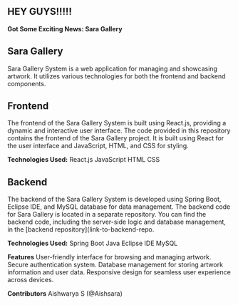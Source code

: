 ## HEY GUYS!!!!!
 
 **Got Some Exciting News: Sara Gallery**
## Sara Gallery 
Sara Gallery System is a web application for managing and showcasing artwork. It utilizes various technologies for both the frontend and backend components.

## Frontend
The frontend of the Sara Gallery System is built using React.js, providing a dynamic and interactive user interface.
The code provided in this repository contains the frontend of the Sara Gallery project.
It is built using React for the user interface and JavaScript, HTML, and CSS for styling.

**Technologies Used:**
React.js
JavaScript
HTML
CSS
## Backend
The backend of the Sara Gallery System is developed using Spring Boot, Eclipse IDE, and MySQL database for data management.
The backend code for Sara Gallery is located in a separate repository. 
You can find the backend code, including the server-side logic and database management, in the [backend repository](link-to-backend-repo.

**Technologies Used:**
Spring Boot
Java
Eclipse IDE
MySQL

**Features**
User-friendly interface for browsing and managing artwork.
Secure authentication system.
Database management for storing artwork information and user data.
Responsive design for seamless user experience across devices.


**Contributors**
Aishwarya S (@Aishsara)


